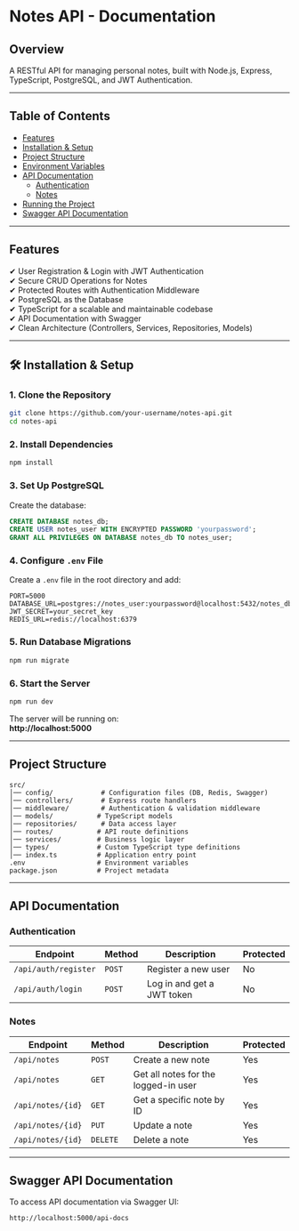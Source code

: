 # Notes API - Documentation

## Overview
A RESTful API for managing personal notes, built with Node.js, Express, TypeScript, PostgreSQL, and JWT Authentication.

---

## Table of Contents
- [Features](#features)
- [Installation & Setup](#installation--setup)
- [Project Structure](#project-structure)
- [Environment Variables](#environment-variables)
- [API Documentation](#api-documentation)
  - [Authentication](#authentication)
  - [Notes](#notes)
- [Running the Project](#running-the-project)
- [Swagger API Documentation](#swagger-api-documentation)

---

## Features
✔ User Registration & Login with JWT Authentication  
✔ Secure CRUD Operations for Notes  
✔ Protected Routes with Authentication Middleware  
✔ PostgreSQL as the Database  
✔ TypeScript for a scalable and maintainable codebase  
✔ API Documentation with Swagger  
✔ Clean Architecture (Controllers, Services, Repositories, Models)  

---

## 🛠 Installation & Setup

### 1. Clone the Repository
```sh
git clone https://github.com/your-username/notes-api.git
cd notes-api
```

### 2. Install Dependencies
```sh
npm install
```

### 3. Set Up PostgreSQL
Create the database:
```sql
CREATE DATABASE notes_db;
CREATE USER notes_user WITH ENCRYPTED PASSWORD 'yourpassword';
GRANT ALL PRIVILEGES ON DATABASE notes_db TO notes_user;
```

### 4. Configure `.env` File
Create a `.env` file in the root directory and add:
```env
PORT=5000
DATABASE_URL=postgres://notes_user:yourpassword@localhost:5432/notes_db
JWT_SECRET=your_secret_key
REDIS_URL=redis://localhost:6379
```

### 5. Run Database Migrations
```sh
npm run migrate
```

### 6. Start the Server
```sh
npm run dev
```
The server will be running on:  
**http://localhost:5000**

---

## Project Structure
```
src/
│── config/            # Configuration files (DB, Redis, Swagger)
│── controllers/       # Express route handlers
│── middleware/        # Authentication & validation middleware
│── models/           # TypeScript models
│── repositories/      # Data access layer
│── routes/           # API route definitions
│── services/         # Business logic layer
│── types/            # Custom TypeScript type definitions
│── index.ts          # Application entry point
.env                  # Environment variables
package.json          # Project metadata
```

---

## API Documentation

### Authentication
| Endpoint      | Method | Description         | Protected |
|--------------|--------|---------------------|-----------|
| `/api/auth/register` | `POST` | Register a new user | No |
| `/api/auth/login` | `POST` | Log in and get a JWT token | No |

### Notes
| Endpoint | Method | Description | Protected |
|----------|--------|-------------|-----------|
| `/api/notes` | `POST` | Create a new note | Yes |
| `/api/notes` | `GET` | Get all notes for the logged-in user | Yes |
| `/api/notes/{id}` | `GET` | Get a specific note by ID | Yes |
| `/api/notes/{id}` | `PUT` | Update a note | Yes |
| `/api/notes/{id}` | `DELETE` | Delete a note | Yes |

---

## Swagger API Documentation
To access API documentation via Swagger UI:
```
http://localhost:5000/api-docs
```



